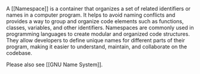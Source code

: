 A [[Namespace]] is a container that organizes a set of related identifiers or names in a computer program. It helps to avoid naming conflicts and provides a way to group and organize code elements such as functions, classes, variables, and other identifiers. Namespaces are commonly used in programming languages to create modular and organized code structures. They allow developers to define unique names for different parts of their program, making it easier to understand, maintain, and collaborate on the codebase.

Please also see [[GNU Name System]].
